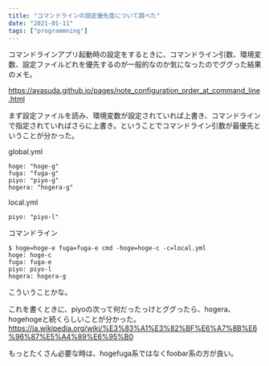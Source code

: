```yaml
---
title: "コマンドラインの設定優先度について調べた"
date: "2021-01-11"
tags: ["programmning"]
---
```


コマンドラインアプリ起動時の設定をするときに、コマンドライン引数、環境変数、設定ファイルどれを優先するのが一般的なのか気になったのでググった結果のメモ。

https://ayasuda.github.io/pages/note_configuration_order_at_command_line.html

まず設定ファイルを読み、環境変数が設定されていれば上書き、コマンドラインで指定されていればさらに上書き。ということでコマンドライン引数が最優先ということが分かった。

global.yml
```
hoge: "hoge-g"
fuga: "fuga-g"
piyo: "piyo-g"
hogera: "hogera-g"
```
local.yml
```
piyo: "piyo-l"
```
コマンドライン
```
$ hoge=hoge-e fuga=fuga-e cmd -hoge=hoge-c -c=local.yml
hoge: hoge-c
fuga: fuga-e
piyo: piyo-l
hogera: hogera-g
```
こういうことかな。

これを書くときに、piyoの次って何だったっけとググったら、hogera、hogehogeと続くらしいことが分かった。
https://ja.wikipedia.org/wiki/%E3%83%A1%E3%82%BF%E6%A7%8B%E6%96%87%E5%A4%89%E6%95%B0

もっとたくさん必要な時は、hogefuga系ではなくfoobar系の方が良い。
